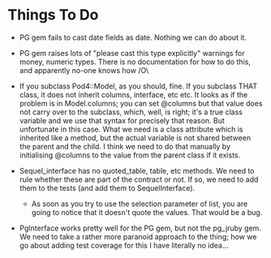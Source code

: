 Things To Do
============

* PG gem fails to cast date fields as date. Nothing we can do about it.

* PG gem raises lots of "please cast this type explicitly" warnings for money,
  numeric types. There is no documentation for how to do this, and apparently
  no-one knows how /O\

* If you subclass Pod4::Model, as you should, fine. If you subclass THAT class,
  it does not inherit columns, interface, etc etc. It looks as if the problem
  is in Model.columns; you can set @columns but that value does not carry over
  to the subclass, which, well, is right; it's a true class variable and we use
  that syntax for precisely that reason. But unfortunate in this case. What we
  need is a class attribute which is inherited like a method, but the actual
  variable is not shared between the parent and the child. I think we need to
  do that manually by initialising @columns to the value from the parent class
  if it exists.

* Sequel_interface has no quoted_table, table, etc methods. We need to rule
  whether these are part of the contract or not. If so, we need to add them to
  the tests (and add them to SequelInterface).

    * As soon as you try to use the selection parameter of list, you are going
      to notice that it doesn't quote the values.  That would be a bug.

* PgInterface works pretty well for the PG gem, but not the pg_jruby gem. We
  need to take a rather more paranoid approach to the thing; how we go about
  adding test coverage for this I have literally no idea...
